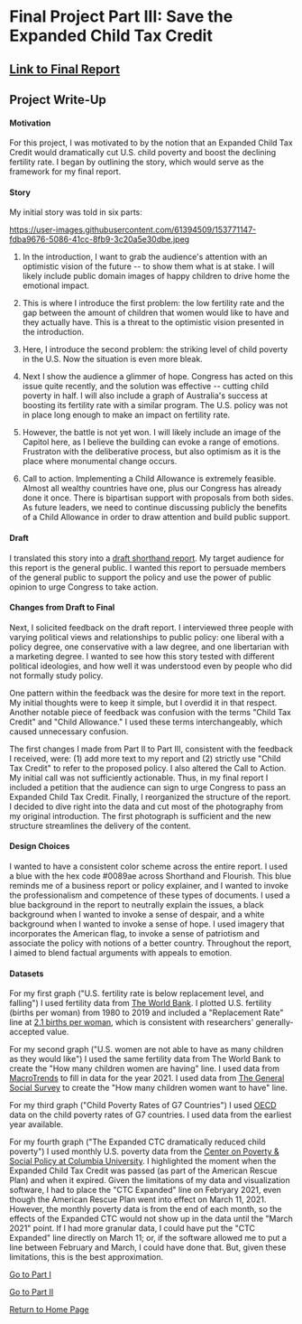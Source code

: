 # Final Project Part III: Save the Expanded Child Tax Credit

## [Link to Final Report](https://carnegiemellon.shorthandstories.com/save-the-expanded-child-tax-credit/index.html)

## Project Write-Up

#### Motivation
For this project, I was motivated to by the notion that an Expanded Child Tax Credit would dramatically cut U.S. child poverty and boost the declining fertility rate. I began by outlining the story, which would serve as the framework for my final report.

#### Story
My initial story was told in six parts:

https://user-images.githubusercontent.com/61394509/153771147-fdba9676-5086-41cc-8fb9-3c20a5e30dbe.jpeg

1. In the introduction, I want to grab the audience's attention with an optimistic vision of the future -- to show them what is at stake. I will likely include public domain images of happy children to drive home the emotional impact.

2. This is where I introduce the first problem: the low fertility rate and the gap between the amount of children that women would like to have and they actually have. This is a threat to the optimistic vision presented in the introduction.

3. Here, I introduce the second problem: the striking level of child poverty in the U.S. Now the situation is even more bleak.

4. Next I show the audience a glimmer of hope. Congress has acted on this issue quite recently, and the solution was effective -- cutting child poverty in half. I will also include a graph of Australia's success at boosting its fertility rate with a similar program. The U.S. policy was not in place long enough to make an impact on fertility rate.

5. However, the battle is not yet won. I will likely include an image of the Capitol here, as I believe the building can evoke a range of emotions. Frustraton with the deliberative process, but also optimism as it is the place where monumental change occurs.

6. Call to action. Implementing a Child Allowance is extremely feasible. Almost all wealthy countries have one, plus our Congress has already done it once. There is bipartisan support with proposals from both sides. As future leaders, we need to continue discussing publicly the benefits of a Child Allowance in order to draw attention and build public support.

#### Draft
I translated this story into a [draft shorthand report](https://preview.shorthand.com/Iqs674OlvaGcbNj5?_gl=1*jnxyah*_gcl_aw*R0NMLjE2NDQ3MTM5NTkuQ2owS0NRaUEwcDJRQmhEdkFSSXNBQUNTT09PeGZVMGtialNRWWxhc0hUZWNnU3d4YlhZSzZ4bE9lM2E1eEM1dDZ1c184ZVV6X1Y2QWJhQWFBcWxfRUFMd193Y0I). My target audience for this report is the general public. I wanted this report to persuade members of the general public to support the policy and use the power of public opinion to urge Congress to take action.

#### Changes from Draft to Final
Next, I solicited feedback on the draft report. I interviewed three people with varying political views and relationships to public policy: one liberal with a policy degree, one conservative with a law degree, and one libertarian with a marketing degree. I wanted to see how this story tested with different political ideologies, and how well it was understood even by people who did not formally study policy.

One pattern within the feedback was the desire for more text in the report. My initial thoughts were to keep it simple, but I overdid it in that respect. Another notable piece of feedback was confusion with the terms "Child Tax Credit" and "Child Allowance." I used these terms interchangeably, which caused unnecessary confusion.

The first changes I made from Part II to Part III, consistent with the feedback I received, were: (1) add more text to my report and (2) strictly use "Child Tax Credit" to refer to the proposed policy. I also altered the Call to Action. My initial call was not sufficiently actionable. Thus, in my final report I included a petition that the audience can sign to urge Congress to pass an Expanded Child Tax Credit. Finally, I reorganized the structure of the report. I decided to dive right into the data and cut most of the photography from my original introduction. The first photograph is sufficient and the new structure streamlines the delivery of the content.

#### Design Choices
I wanted to have a consistent color scheme across the entire report. I used a blue with the hex code #0089ae across Shorthand and Flourish. This blue reminds me of a business report or policy explainer, and I wanted to invoke the professionalism and competence of these types of documents. I used a blue background in the report to neutrally explain the issues, a black background when I wanted to invoke a sense of despair, and a white background when I wanted to invoke a sense of hope. I used imagery that incorporates the American flag, to invoke a sense of patriotism and associate the policy with notions of a better country. Throughout the report, I aimed to blend factual arguments with appeals to emotion.

#### Datasets

For my first graph ("U.S. fertility rate is below replacement level, and falling") I used fertility data from [The World Bank](https://data.worldbank.org/indicator/SP.DYN.TFRT.IN?locations=US). I plotted U.S. fertility (births per woman) from 1980 to 2019 and included a "Replacement Rate" line at [2.1 births per woman](https://www.wri.org/research/achieving-replacement-level-fertility#:~:text=%E2%80%9CReplacement%20level%20fertility%E2%80%9D%20is%20the,modestly%20vary%20with%20mortality%20rates.), which is consistent with researchers' generally-accepted value.

For my second graph ("U.S. women are not able to have as many children as they would like") I used the same fertility data from The World Bank to create the "How many children women are having" line. I used data from [MacroTrends](https://www.macrotrends.net/countries/USA/united-states/fertility-rate#:~:text=The%20current%20fertility%20rate%20for,a%200.11%25%20increase%20from%202020.) to fill in data for the year 2021. I used data from [The General Social Survey](https://gssdataexplorer.norc.org/variables/vfilter) to create the "How many children women want to have" line.

For my third graph ("Child Poverty Rates of G7 Countries") I used [OECD](https://data.oecd.org/inequality/poverty-rate.htm) data on the child poverty rates of G7 countries. I used data from the earliest year available.

For my fourth graph ("The Expanded CTC dramatically reduced child poverty") I used monthly U.S. poverty data from the [Center on Poverty & Social Policy at Columbia University](https://www.povertycenter.columbia.edu/forecasting-monthly-poverty-data). I highlighted the moment when the Expanded Child Tax Credit was passed (as part of the American Rescue Plan) and when it expired. Given the limitations of my data and visualization software, I had to place the "CTC Expanded" line on Febryary 2021, even though the American Rescue Plan went into effect on March 11, 2021. However, the monthly poverty data is from the end of each month, so the effects of the Expanded CTC would not show up in the data until the "March 2021" point. If I had more granular data, I could have put the "CTC Expanded" line directly on March 11; or, if the software allowed me to put a line between February and March, I could have done that. But, given these limitations, this is the best approximation.

[Go to Part I](/final_project_Kevin_Kelly.md)

[Go to Part II](/final_project_2.md)

[Return to Home Page](/README.md)
